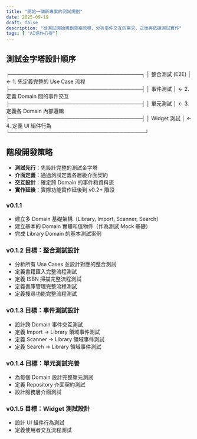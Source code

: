 ```yaml
---
title: "開始一個新專案的測試規劃"
date: 2025-09-19
draft: false
description: "從測試開始規劃專案流程，分析事件交互的需求，之後再依據測試實作"
tags: [ "AI協作心得"]
---
```


## 測試金字塔設計順序

  ┌────────────────────────────────────┐
  │        整合測試 (E2E)                │  ← 1. 先定義完整的 Use Case 流程
  ├────────────────────────────────────┤
  │         事件測試                     │  ← 2. 定義 Domain 間的事件交互
  ├────────────────────────────────────┤
  │        單元測試                      │  ← 3. 定義各 Domain 內部邏輯
  ├────────────────────────────────────┤
  │       Widget 測試                    │  ← 4. 定義 UI 組件行為
  └─────────────────────────────────────┘

## 階段開發策略

- **測試先行**：先設計完整的測試金字塔
- **介面定義**：通過測試定義各層級介面契約
- **交互設計**：確定跨 Domain 的事件和資料流
- **實作延後**：實際功能實作延後到 v0.2+ 階段

### v0.1.1

- 建立多 Domain 基礎架構（Library, Import, Scanner, Search）
- 建立基本的 Domain 實體和值物件（作為測試 Mock 基礎）
- 完成 Library Domain 的基本測試案例

### v0.1.2 目標：整合測試設計

- 分析所有 Use Cases 並設計對應的整合測試
- 定義書籍匯入完整流程測試
- 定義 ISBN 掃描完整流程測試
- 定義書庫管理完整流程測試
- 定義搜尋功能完整流程測試

### v0.1.3 目標：事件測試設計

- 設計跨 Domain 事件交互測試
- 定義 Import → Library 領域事件測試
- 定義 Scanner → Library 領域事件測試
- 定義 Search → Library 領域事件測試

### v0.1.4 目標：單元測試完善

- 為每個 Domain 設計完整單元測試
- 定義 Repository 介面契約測試
- 設計服務層介面測試

### v0.1.5 目標：Widget 測試設計

- 設計 UI 組件行為測試
- 定義使用者交互流程測試
